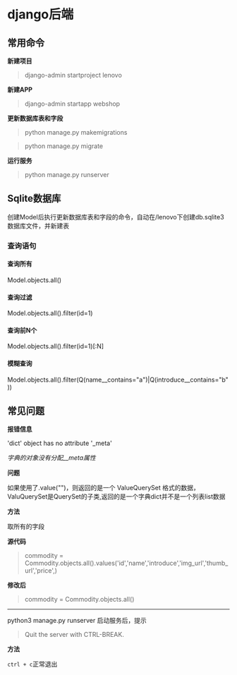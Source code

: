 # django后端

## 常用命令

**新建项目**

> django-admin startproject lenovo

**新建APP**

> django-admin startapp webshop

**更新数据库表和字段**

> python manage.py makemigrations

> python manage.py migrate

**运行服务**

> python manage.py runserver

## Sqlite数据库

创建Model后执行更新数据库表和字段的命令，自动在/lenovo下创建db.sqlite3数据库文件，并新建表

### 查询语句

#### 查询所有

Model.objects.all()

#### 查询过滤

Model.objects.all().filter(id=1)

#### 查询前N个

Model.objects.all().filter(id=1)[:N]

#### 模糊查询

Model.objects.all().filter(Q(name\_\_contains="a")|Q(introduce\_\_contains="b"))

## 常见问题

**报错信息**

'dict' object has no attribute '_meta'

*字典的对象没有分配__meta属性*

**问题**

如果使用了.value("")，则返回的是一个 ValueQuerySet 格式的数据，ValuQuerySet是QuerySet的子类,返回的是一个字典dict并不是一个列表list数据

**方法**

取所有的字段

**源代码**

> commodity = Commodity.objects.all().values('id','name','introduce','img_url','thumb_url','price',)

**修改后**

> commodity = Commodity.objects.all()

------

python3 manage.py runserver 启动服务后，提示

> Quit the server with CTRL-BREAK.

**方法**

`ctrl + c`正常退出